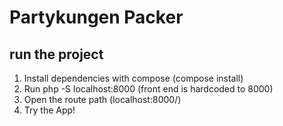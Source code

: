 # Partykungen Packer

## run the project

1. Install dependencies with compose (compose install)
2. Run php -S localhost:8000 (front end is hardcoded to 8000)
3. Open the route path (localhost:8000/)
4. Try the App!
